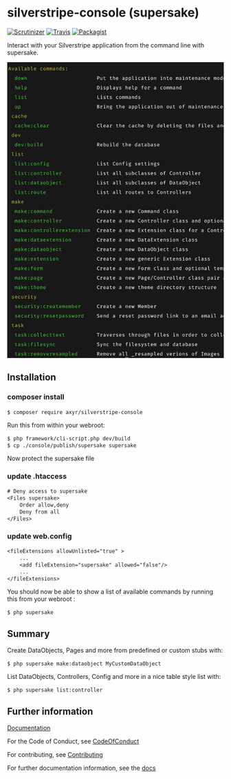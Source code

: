 # silverstripe-console (supersake)
[![Scrutinizer](https://img.shields.io/scrutinizer/g/axyr/silverstripe-console.svg)](https://scrutinizer-ci.com/g/axyr/silverstripe-console/)
[![Travis](https://img.shields.io/travis/axyr/silverstripe-console.svg)](https://travis-ci.org/axyr/silverstripe-console)
[![Packagist](https://img.shields.io/badge/unstable-dev--master-orange.svg)](https://packagist.org/packages/axyr/silverstripe-console)

Interact with your Silverstripe application from the command line with supersake.

![Screenshot](https://raw.githubusercontent.com/axyr/silverstripe-console/master/images/console.png)

## Installation

### composer install
```
$ composer require axyr/silverstripe-console
```

Run this from within your webroot:
```
$ php framework/cli-script.php dev/build
$ cp ./console/publish/supersake supersake
```

Now protect the supersake file

### update .htaccess
```
# Deny access to supersake
<Files supersake>
	Order allow,deny
	Deny from all
</Files>
```
### update web.config
```
<fileExtensions allowUnlisted="true" >
    ...
    <add fileExtension="supersake" allowed="false"/>
    ...
</fileExtensions>
```

You should now be able to show a list of available commands by running this from your webroot :

```
$ php supersake
```

## Summary

Create DataObjects, Pages and more from predefined or custom stubs with:

```
$ php supersake make:dataobject MyCustomDataObject
```

List DataObjects, Controllers, Config and more in a nice table style list with:

```
$ php supersake list:controller
```


## Further information

[Documentation](docs/en/Index.md)

For the Code of Conduct, see [CodeOfConduct](docs/en/CodeOfConduct.md)

For contributing, see [Contributing](CONTRIBUTING.md)

For further documentation information, see the [docs](docs/en/Index.md)
